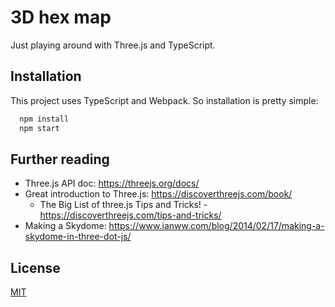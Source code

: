 # 3D hex map

Just playing around with Three.js and TypeScript.


## Installation

This project uses TypeScript and Webpack. So installation is pretty simple:

```bash
  npm install
  npm start
```

## Further reading 

- Three.js API doc: https://threejs.org/docs/
- Great introduction to Three.js: https://discoverthreejs.com/book/
  - The Big List of three.js Tips and Tricks! - https://discoverthreejs.com/tips-and-tricks/
- Making a Skydome: https://www.ianww.com/blog/2014/02/17/making-a-skydome-in-three-dot-js/


## License

[MIT](https://choosealicense.com/licenses/mit/)


